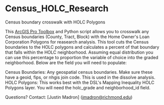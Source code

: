 # Census_HOLC_Research
 Census boundary crosswalk with HOLC Polygons


This [ArcGIS Pro Toolbox](https://urichmond.maps.arcgis.com/home/item.html?id=45dd0853a6664a469c1770bcd1a20e31) and Python script allows you to crosswalk any Census boundaries (County, Tract, Block) with the Home Owner's Loan Corporation Polygons for reasearch analysis. This tool cuts the Census boundaries to the HOLC polygons and calculates a percent of that boundary that falls within the HOLC neighborhood. Assuming equal distribution you can use this percentage to proportion the variable of choice into the graded neighborhood. Below are the field you will need to populate:

Census Boundaries: Any geospatial census boundaries. Make sure these have a geoid, fips, or nhgis join code. This is used in the dissolve analysis. 
HOLC Polygons: This works best with the DSL's Mapping Inequality HOLC Polygons layer. You will need the holc_grade and neighborhood_id field. 

Questions? 
Contact: [Justin Madron] (jmadron@richmond.edu)
 
